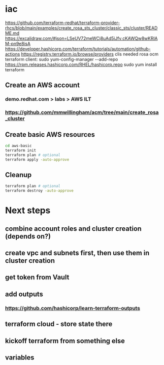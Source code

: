 # iac
https://github.com/terraform-redhat/terraform-provider-rhcs/blob/main/examples/create_rosa_sts_cluster/classic_sts/cluster/README.md
https://excalidraw.com/#json=LSeUV72meWCj8uAd5iJfv,cKAWQw8wKRIAM-pn9e8isA
https://developer.hashicorp.com/terraform/tutorials/automation/github-actions
https://registry.terraform.io/browse/providers
clis needed
rosa
ocm
terraform client:
	sudo yum-config-manager --add-repo https://rpm.releases.hashicorp.com/RHEL/hashicorp.repo
	sudo yum install terraform

## Create an AWS account
### demo.redhat.com > labs > AWS ILT
### https://github.com/mmwillingham/acm/tree/main/create_rosa_cluster

## Create basic AWS resources
```bash
cd aws-basic
terraform init
terraform plan # optional
terraform apply -auto-approve
```

## Cleanup
```bash
terraform plan # optional
terraform destroy -auto-approve
```

# Next steps
## combine account roles and cluster creation (depends on?)
## create vpc and subnets first, then use them in cluster creation
## get token from Vault
## add outputs
### https://github.com/hashicorp/learn-terraform-outputs
## terraform cloud - store state there
## kickoff terraform from something else
## variables
